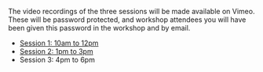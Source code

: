 The video recordings of the three sessions will be made available on Vimeo.
These will be password protected, and workshop attendees you will have been given this password in the workshop and by email.

* [Session 1: 10am to 12pm](https://vimeo.com/637010441)
* [Session 2: 1pm to 3pm](https://vimeo.com/637079750)
* Session 3: 4pm to 6pm

